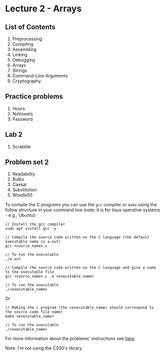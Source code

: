 # Lecture 2 -  Arrays

## List of Contents

1. Preprocessing
2. Compiling
3. Assembling
4. Linking
5. Debugging
6. Arrays
7. Strings
8. Command-Line Arguments
9. Cryptography.

## Practice problems

1. Hours
2. NoVowels
3. Password

## Lab 2

1. Scrabble
   
## Problem set 2

1. Readability
2. Bulbs
3. Caesar
4. Substitution
5. Wordle50

To compile the C programs you can use the `gcc` compiler or `make` using the follow structure in your command line (note: it is for linux operative systems - e.g., Ubuntu):

~~~
// Install the gcc compiler
sudo apt install gcc -y

// Compile the source code written on the C language (the default executable name is a.out)
gcc <source_name>.c 

// To run the executable
./a.out

// Compile the source code written on the C language and give a name to the executable file
gcc <source_name>.c -o <executable_name>

// To run the executable
./<executable_name>
~~~

Or

~~~
// Making the c program (the <executable_name> should correspond to the source code file name)
make <executable_name>

// To run the executable
./<executable_name>
~~~

For more information about the problems' instructions see [here](https://cs50.harvard.edu/c/2023/weeks/1)

Note: I'm not using the CS50's library.
